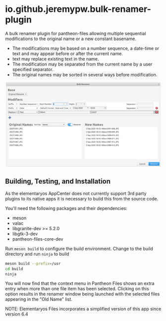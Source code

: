 # io.github.jeremypw.bulk-renamer-plugin
A bulk renamer plugin for pantheon-files allowing multiple sequential modifications to the original name or a new constant basename.
 - The modifications may be based on a number sequence, a date-time or text and may appear before or after the current name.
 - text may replace existing text in the name.
 - The modification may be separated from the current name by a user specified separator.
 - The original names may be sorted in several ways before modification.

![Screenshot](data/Screenshots/RenameDialog.png)

## Building, Testing, and Installation
As the elementaryos AppCenter does not currently support 3rd party plugins to its native apps it is necessary to build this from
the source code.

You'll need the following packages and their dependencies:
* meson
* valac
* libgranite-dev >= 5.2.0
* libgtk-3-dev
* pantheon-files-core-dev

Run `meson build` to configure the build environment. Change to the build directory and run `ninja` to build

```bash
meson build --prefix=/usr
cd build
ninja
```

You will now find that the context menu in Pantheon Files shows an extra entry when more than one file item
has been selected. Clicking on this option results in the renamer window being launched with the selected files
appearing in the "Old Name" list.

NOTE: Elementaryos Files incorporates a simplified version of this app since version 6.4
